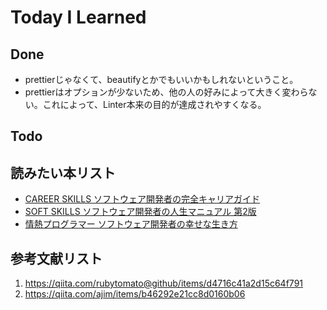 # Today I Learned

## Done
- prettierじゃなくて、beautifyとかでもいいかもしれないということ。
- prettierはオプションが少ないため、他の人の好みによって大きく変わらない。これによって、Linter本来の目的が達成されやすくなる。

## Todo

## 読みたい本リスト
- [CAREER SKILLS ソフトウェア開発者の完全キャリアガイド](https://www.amazon.co.jp/CAREER-SKILLS-%E3%82%BD%E3%83%95%E3%83%88%E3%82%A6%E3%82%A7%E3%82%A2%E9%96%8B%E7%99%BA%E8%80%85%E3%81%AE%E5%AE%8C%E5%85%A8%E3%82%AD%E3%83%A3%E3%83%AA%E3%82%A2%E3%82%AC%E3%82%A4%E3%83%89-%E3%82%B8%E3%83%A7%E3%83%B3%E3%83%BB%E3%82%BD%E3%83%B3%E3%83%A1%E3%82%BA/dp/4822255743/ref=tmm_hrd_swatch_0?_encoding=UTF8&sr=8-3)
- [SOFT SKILLS ソフトウェア開発者の人生マニュアル 第2版](https://www.amazon.co.jp/dp/4296000500)
- [情熱プログラマー ソフトウェア開発者の幸せな生き方](https://www.amazon.co.jp/%E6%83%85%E7%86%B1%E3%83%97%E3%83%AD%E3%82%B0%E3%83%A9%E3%83%9E%E3%83%BC-%E3%82%BD%E3%83%95%E3%83%88%E3%82%A6%E3%82%A7%E3%82%A2%E9%96%8B%E7%99%BA%E8%80%85%E3%81%AE%E5%B9%B8%E3%81%9B%E3%81%AA%E7%94%9F%E3%81%8D%E6%96%B9-Chad-Fowler/dp/4274067939/?_encoding=UTF8&ref_=pd_wlh)

## 参考文献リスト
1. https://qiita.com/rubytomato@github/items/d4716c41a2d15c64f791
2. https://qiita.com/ajim/items/b46292e21cc8d0160b06